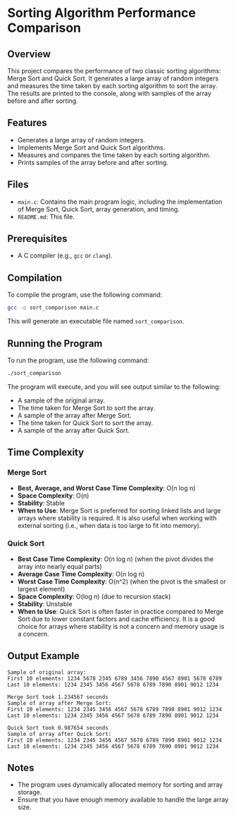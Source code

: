 

# Sorting Algorithm Performance Comparison

## Overview

This project compares the performance of two classic sorting algorithms: Merge Sort and Quick Sort. It generates a large array of random integers and measures the time taken by each sorting algorithm to sort the array. The results are printed to the console, along with samples of the array before and after sorting.

## Features

- Generates a large array of random integers.
- Implements Merge Sort and Quick Sort algorithms.
- Measures and compares the time taken by each sorting algorithm.
- Prints samples of the array before and after sorting.

## Files

- `main.c`: Contains the main program logic, including the implementation of Merge Sort, Quick Sort, array generation, and timing.
- `README.md`: This file.

## Prerequisites

- A C compiler (e.g., `gcc` or `clang`).

## Compilation

To compile the program, use the following command:

```bash
gcc -o sort_comparison main.c
```

This will generate an executable file named `sort_comparison`.

## Running the Program

To run the program, use the following command:

```bash
./sort_comparison
```

The program will execute, and you will see output similar to the following:

- A sample of the original array.
- The time taken for Merge Sort to sort the array.
- A sample of the array after Merge Sort.
- The time taken for Quick Sort to sort the array.
- A sample of the array after Quick Sort.

## Time Complexity

### Merge Sort
- **Best, Average, and Worst Case Time Complexity**: O(n log n)
- **Space Complexity**: O(n)
- **Stability**: Stable
- **When to Use**: Merge Sort is preferred for sorting linked lists and large arrays where stability is required. It is also useful when working with external sorting (i.e., when data is too large to fit into memory).

### Quick Sort
- **Best Case Time Complexity**: O(n log n) (when the pivot divides the array into nearly equal parts)
- **Average Case Time Complexity**: O(n log n)
- **Worst Case Time Complexity**: O(n^2) (when the pivot is the smallest or largest element)
- **Space Complexity**: O(log n) (due to recursion stack)
- **Stability**: Unstable
- **When to Use**: Quick Sort is often faster in practice compared to Merge Sort due to lower constant factors and cache efficiency. It is a good choice for arrays where stability is not a concern and memory usage is a concern.

## Output Example

```
Sample of original array:
First 10 elements: 1234 5678 2345 6789 3456 7890 4567 8901 5678 6789 
Last 10 elements: 1234 2345 3456 4567 5678 6789 7890 8901 9012 1234 

Merge Sort took 1.234567 seconds
Sample of array after Merge Sort:
First 10 elements: 1234 2345 3456 4567 5678 6789 7890 8901 9012 1234 
Last 10 elements: 1234 2345 3456 4567 5678 6789 7890 8901 9012 1234 

Quick Sort took 0.987654 seconds
Sample of array after Quick Sort:
First 10 elements: 1234 2345 3456 4567 5678 6789 7890 8901 9012 1234 
Last 10 elements: 1234 2345 3456 4567 5678 6789 7890 8901 9012 1234 
```

## Notes

- The program uses dynamically allocated memory for sorting and array storage.
- Ensure that you have enough memory available to handle the large array size.


```



